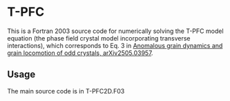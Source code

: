 # T-PFC

This is a Fortran 2003 source code for numerically solving the T-PFC model equation (the phase field crystal model incorporating transverse interactions), which corresponds to Eq. 3 in [Anomalous grain dynamics and grain locomotion of odd crystals, arXiv2505.03957](https://doi.org/10.48550/arXiv.2505.03957).

## **Usage**
The main source code is in T-PFC2D.F03
